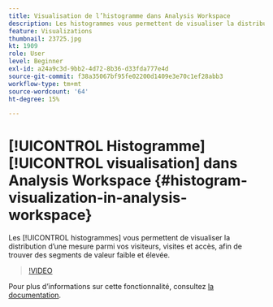```yaml
---
title: Visualisation de l’histogramme dans Analysis Workspace
description: Les histogrammes vous permettent de visualiser la distribution d’une mesure parmi vos visiteurs, visites et accès, afin de trouver des segments à forte et à faible valeur.
feature: Visualizations
thumbnail: 23725.jpg
kt: 1909
role: User
level: Beginner
exl-id: a24a9c3d-9bb2-4d72-8b36-d33fda777e4d
source-git-commit: f38a35067bf95fe02200d1409e3e70c1ef28abb3
workflow-type: tm+mt
source-wordcount: '64'
ht-degree: 15%

---
```


# [!UICONTROL Histogramme] [!UICONTROL visualisation] dans Analysis Workspace {#histogram-visualization-in-analysis-workspace}

Les [!UICONTROL histogrammes] vous permettent de visualiser la distribution d’une mesure parmi vos visiteurs, visites et accès, afin de trouver des segments de valeur faible et élevée.

>[!VIDEO](https://video.tv.adobe.com/v/23725/?quality=12&learn=on)

Pour plus dʼinformations sur cette fonctionnalité, consultez [la documentation](https://experienceleague.adobe.com/docs/analytics/analyze/analysis-workspace/visualizations/histogram.html?lang=fr).
